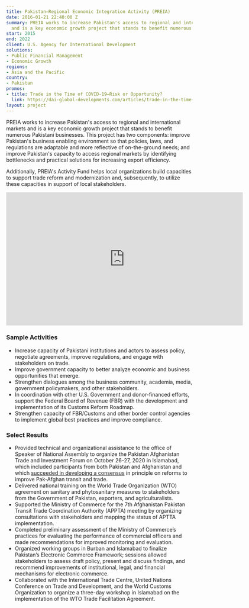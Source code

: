 ```yaml
---
title: Pakistan—Regional Economic Integration Activity (PREIA)
date: 2016-01-21 22:40:00 Z
summary: PREIA works to increase Pakistan's access to regional and international markets
  and is a key economic growth project that stands to benefit numerous Pakistani businesses.
start: 2015
end: 2022
client: U.S. Agency for International Development
solutions:
- Public Financial Management
- Economic Growth
regions:
- Asia and the Pacific
country:
- Pakistan
promos:
- title: Trade in the Time of COVID-19—Risk or Opportunity?
  link: https://dai-global-developments.com/articles/trade-in-the-time-of-covid-19-risk-or-opportunity
layout: project
---
```


PREIA works to increase Pakistan's access to regional and international markets and is a key economic growth project that stands to benefit numerous Pakistani businesses. This project has two components: improve Pakistan's business enabling environment so that policies, laws, and regulations are adaptable and more reflective of on-the-ground needs; and improve Pakistan's capacity to access regional markets by identifying bottlenecks and practical solutions for increasing export efficiency.

Additionally, PREIA's Activity Fund helps local organizations build capacities to support trade reform and modernization and, subsequently, to utilize these capacities in support of local stakeholders.

<iframe src="https://player.vimeo.com/video/257794900" width="640" height="360" frameborder="0" webkitallowfullscreen mozallowfullscreen allowfullscreen></iframe>

### Sample Activities

* Increase capacity of Pakistani institutions and actors to assess policy, negotiate agreements, improve regulations, and engage with stakeholders on trade.
* Improve government capacity to better analyze economic and business opportunities that emerge.
* Strengthen dialogues among the business community, academia, media, government policymakers, and other stakeholders.
* In coordination with other U.S. Government and donor-financed efforts, support the Federal Board of Revenue (FBR) with the development and implementation of its Customs Reform Roadmap.
* Strengthen capacity of FBR/Customs and other border control agencies to implement global best practices and improve compliance.

### Select Results

* Provided technical and organizational assistance to the office of Speaker of National Assembly to organize the Pakistan Afghanistan Trade and Investment Forum on October 26-27, 2020 in Islamabad, which included participants from both Pakistan and Afghanistan and which [succeeded in developing a consensus](https://www.dawn.com/news/1587338) in principle on reforms to improve Pak-Afghan transit and trade.
* Delivered national training on the World Trade Organization (WTO) agreement on sanitary and phytosanitary measures to stakeholders from the Government of Pakistan, exporters, and agriculturalists.
* Supported the Ministry of Commerce for the 7th Afghanistan Pakistan Transit Trade Coordination Authority (APPTA) meeting by organizing consultations with stakeholders and mapping the status of APTTA implementation.
* Completed preliminary assessment of the Ministry of Commerce’s practices for evaluating the performance of commercial officers and made recommendations for improved monitoring and evaluation.
* Organized working groups in Burban and Islamabad to finalize Pakistan’s Electronic Commerce Framework; sessions allowed stakeholders to assess draft policy, present and discuss findings, and recommend improvements of institutional, legal, and financial mechanisms for electronic commerce.
* Collaborated with the International Trade Centre, United Nations Conference on Trade and Development, and the World Customs Organization to organize a three-day workshop in Islamabad on the implementation of the WTO Trade Facilitation Agreement.